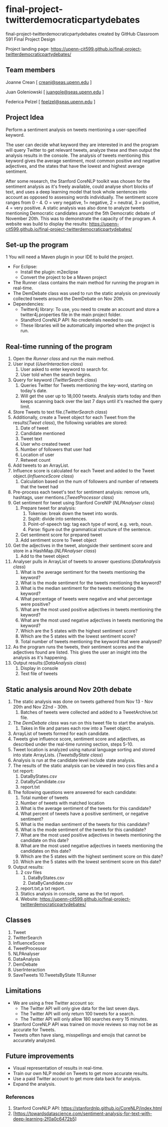 # final-project-twitterdemocraticpartydebates
final-project-twitterdemocraticpartydebates created by GitHub Classroom
591 Final Project Design

Project landing page: https://upenn-cit599.github.io/final-project-twitterdemocraticpartydebates/

## Team members 

Joanne Crean [ [creanj@seas.upenn.edu](mailto:creanj@seas.upenn.edu) ]

Juan Goleniowski [ [juangole@seas.upenn.edu](mailto:juangole@seas.upenn.edu) ]

Federica Pelzel [ [fpelzel@seas.upenn.edu](mailto:fpelzel@seas.upenn.edu) ]

## Project Idea
Perform a sentiment analysis on tweets mentioning a user-specified keyword. 

The user can decide what keyword they are interested in and the program will query Twitter to get relevant tweets, analyze these and then output the analysis results in the console. The analysis of tweets mentioning this keyword gives the average sentiment, most common positive and negative adjectives, and the states that have the lowest and highest average sentiment.

After some research, the Stanford CoreNLP toolkit was chosen for the sentiment analysis as it's freely available, could analyse short blocks of text, and uses a deep learning model that took whole sentences into account as opposed to assessing words individually. The sentiment score ranges from 0 - 4. O = very negative, 1= negative, 2 = neutral, 3 = positive, 4 = very positive.
A static analysis was also done to analyze tweets mentioning Democratic candidates around the 5th Democratic debate of November 20th. This was to demonstrate the capacity of the program. A website was build to display the results: https://upenn-cit599.github.io/final-project-twitterdemocraticpartydebates/

## Set-up the program
1 You will need a Maven plugin in your IDE to build the project. 
  * For Eclipse: 
    * Install the plugin: m2eclipse
    * Convert the project to be a Maven project
* The Runner class contains the main method for running the program in real-time.
* The DemDebate class was used to run the static analysis on previously collected tweets around the DemDebate on Nov 20th.
* Dependencies:
  * Twitter4j library: To use, you need to create an account and store a twitter4j.properties file in the main project folder.
  * Standford CoreNLP API: No credentials needed to use.
  * These libraries will be automatically imported when the project is run. 
  
## Real-time running of the program
1. Open the *Runner class* and run the main method. 
2. User input (*UserInteraction class*)
    1. User asked to enter keyword to search for.
    2. User told when the search begins.
3. Query for keyword (*TwitterSearch class*)
    1. Queries Twitter for Tweets mentioning the key-word, starting on today's date.
    2. Will get the user up to 18,000 tweets. Analysis starts today and then keeps scanning back over the last 7 days until          it's reached the query limit. 
4. Store Tweets to text file.(*TwitterSearch class*)
5. Additionally, create a Tweet object for each Tweet from the results(*Tweet class*), the following variables are stored:
    1. Date of tweet
    2. Candidate mentioned
    3. Tweet text
    4. User who created tweet
    5. Number of followers that user had
    6. Location of user
    7. Retweet count
6. Add tweets to an ArrayList.
7. Influence score is calculated for each Tweet and added to the Tweet object.(*InfluenceScore class*)
   1. Calculation based on the num of followers and number of retweets that the tweet had  
8. Pre-process each tweet's text for sentiment analysis: remove urls, hashtags, user mentions.(*TweetProcessor class*)
9. Get sentiment for tweet using Stanford CoreNlP (*NLPAnalyser class*)
    1. Prepare tweet for analysis: 
       1. Tokenise: break down the tweet into words.
       2. Ssplit: divide into sentences.
       2. Point-of-speech tag: tag each type of word, e.g. verb, noun.
       3. Parse: figure out the grammatical structure of the sentence.
    2. Get sentiment score for prepared tweet
    3. Add sentiment score to Tweet object
10. Get the adjectives in the tweet, alongside their sentiment score and store in a HashMap.(*NLPAnalyser class*)
    1. Add to the tweet object
11. Analyser pulls in ArrayList of tweets to answer questions:(*DataAnalysis class*)
    1. What is the average sentiment for the tweets mentioning the keyword?
    2. What is the mode sentiment for the tweets mentioning the keyword?
    3. What is the median sentiment for the tweets mentioning the keyword?
    4. What percentage of tweets were negative and what percentage were positive? 
    5. What are the most used positive adjectives in tweets mentioning the keyword?
    6. What are the most used negative adjectives in tweets mentioning the keyword?
    7. Which are the 5 states with the highest sentiment score?
    8. Which are the 5 states with the lowest sentiment score?
    9. Total number of tweets mentioning the keyword that were analysed?
12. As the program runs the tweets, their sentiment scores and the adjectives found are listed. This gives the user an insight into the analysis as it's happening.
12. Output results:(*DataAnalysis class*)
    1. Display in console
    2. Text file of tweets

## Static analysis around Nov 20th debate
1. The static analysis was done on tweets gathered from Nov 13 - Nov 20th and Nov 22nd - 30th.  
   1. Batches of tweets were collected and added to a TweetArchive.txt file.
2. The *DemDebate class* was run on this tweet file to start the analysis. 
   1. Takes in file and parses each row into a Tweet object.  
3. ArrayList of tweets formed for each candidate. 
4. Tweets give influence score, sentiment score and adjectives, as described under the real-time running section, steps 5-10.
5. Tweet location is analyzed using natural language sorting and stored into state ArrayLists. (*TweetsByState class*)
6. Analysis is run at the candidate level include state analysis.
7. The results of the static analysis can be viewed in two csvs files and a txt report:
   1. DataByStates.csv
   2. DataByCandidate.csv
   3. report.txt
8. The following questions were answered for each candidate:
   1. Total number of tweets
   2. Number of tweets with matched location
   3. What is the average sentiment of the tweets for this candidate?
   4. What percent of tweets have a positive sentiment, or negative sentiment?
   5. What is the median sentiment of the tweets for this candidate?
   6. What is the mode sentiment of the tweets for this candidate?
   7. What are the most used positive adjectives in tweets mentioning the candidate on this date?
   8. What are the most used negative adjectives in tweets mentioning the candidates on this date?
   9. Which are the 5 states with the highest sentiment score on this date?
   10. Which are the 5 states with the lowest sentiment score on this date?
9. Output results:
   1. 2 csv files
      1. DataByStates.csv
      2. DataByCandidate.csv
   2. report.txt,a txt report.
   3. Statics analysis in console, same as the txt report.
   4. Website: https://upenn-cit599.github.io/final-project-twitterdemocraticpartydebates/

## Classes
1. Tweet 
2. TwitterSearch 
3. InfluenceScore 
4. TweetProcessor
5. NLPAnalyser 
6. DataAnalysis 
7. DemDebate
8. UserInteraction 
9. SaveTweets
10.TweetsByState
11.Runner

## Limitations
* We are using a free Twitter account so: 
  * The Twitter API will only give data for the last seven days. 
  * The Twitter API will only return 100 tweets for a search. 
  * The Twitter API will only allow 180 searches every 15 minutes.
* Stanford CoreNLP API was trained on movie reviews so may not be as accurate for Tweets. 
* Tweets often have slang, misspellings and emojis that cannot be accurately analyzed.

## Future improvements
* Visual representation of results in real-time.
* Train our own NLP model on Tweets to get more accurate results.
* Use a paid Twitter account to get more data back for analysis.
* Expand the analysis.


### References 
1. Stanford CoreNLP API: https://stanfordnlp.github.io/CoreNLP/index.html
2. [https://towardsdatascience.com/sentiment-analysis-for-text-with-deep-learning-2f0a0c6472b5]

